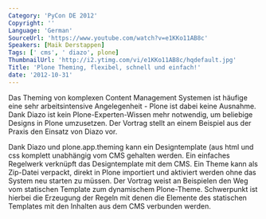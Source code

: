 ```yaml
---
Category: 'PyCon DE 2012'
Copyright: ''
Language: 'German'
SourceUrl: 'https://www.youtube.com/watch?v=e1KKo11AB8c'
Speakers: [Maik Derstappen]
Tags: [' cms', ' diazo', plone]
ThumbnailUrl: 'http://i2.ytimg.com/vi/e1KKo11AB8c/hqdefault.jpg'
Title: 'Plone Theming, flexibel, schnell und einfach!'
date: '2012-10-31'
---
```

Das Theming von komplexen Content Management Systemen ist häufige eine sehr
arbeitsintensive Angelegenheit - Plone ist dabei keine Ausnahme. Dank Diazo
ist kein Plone-Experten-Wissen mehr notwendig, um beliebige Designs in Plone
umzusetzen. Der Vortrag stellt an einem Beispiel aus der Praxis den Einsatz
von Diazo vor.

Dank Diazo und plone.app.theming kann ein Designtemplate (aus html und css
komplett unabhängig vom CMS gehalten werden. Ein einfaches Regelwerk verknüpft
das Designtemplate mit dem CMS. Ein Theme kann als Zip-Datei verpackt, direkt
in Plone importiert und aktiviert werden ohne das System neu starten zu
müssen. Der Vortrag weist an Beispielen den Weg vom statischen Template zum
dynamischem Plone-Theme. Schwerpunkt ist hierbei die Erzeugung der Regeln mit
denen die Elemente des statischen Templates mit den Inhalten aus dem CMS
verbunden werden.
